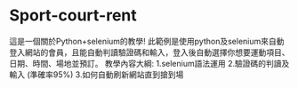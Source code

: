 # Sport-court-rent
這是一個關於Python+selenium的教學!
此範例是使用python及selenium來自動登入網站的會員，且能自動判讀驗證碼和輸入，登入後自動選擇你想要運動項目、日期、時間、場地並預訂。
教學內容大綱: 1.selenium語法運用   2.驗證碼的判讀及輸入 (準確率95%)   3.如何自動刷新網站直到搶到場  
